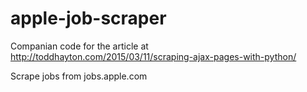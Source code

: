 # apple-job-scraper
Companian code for the article at http://toddhayton.com/2015/03/11/scraping-ajax-pages-with-python/

Scrape jobs from jobs.apple.com
